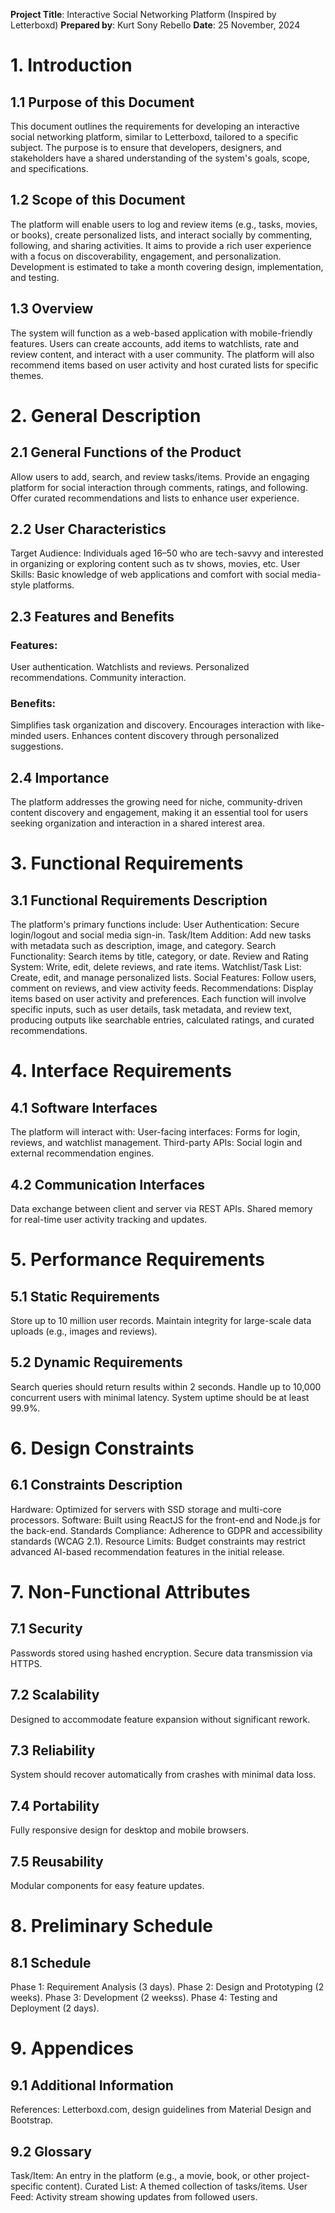 **Project Title**: Interactive Social Networking Platform (Inspired by Letterboxd)
**Prepared by**: Kurt Sony Rebello
**Date**: 25 November, 2024

# 1. Introduction
## 1.1 Purpose of this Document
This document outlines the requirements for developing an interactive social networking platform, similar to Letterboxd, tailored to a specific subject. The purpose is to ensure that developers, designers, and stakeholders have a shared understanding of the system's goals, scope, and specifications.
## 1.2 Scope of this Document
The platform will enable users to log and review items (e.g., tasks, movies, or books), create personalized lists, and interact socially by commenting, following, and sharing activities. It aims to provide a rich user experience with a focus on discoverability, engagement, and personalization. Development is estimated to take a month covering design, implementation, and testing.
## 1.3 Overview
The system will function as a web-based application with mobile-friendly features. Users can create accounts, add items to watchlists, rate and review content, and interact with a user community. The platform will also recommend items based on user activity and host curated lists for specific themes.

# 2. General Description
## 2.1 General Functions of the Product
Allow users to add, search, and review tasks/items.
Provide an engaging platform for social interaction through comments, ratings, and following.
Offer curated recommendations and lists to enhance user experience.
## 2.2 User Characteristics
Target Audience: Individuals aged 16–50 who are tech-savvy and interested in organizing or exploring content such as tv shows, movies, etc.
User Skills: Basic knowledge of web applications and comfort with social media-style platforms.
## 2.3 Features and Benefits
### Features:
User authentication.
Watchlists and reviews.
Personalized recommendations.
Community interaction.
### Benefits:
Simplifies task organization and discovery.
Encourages interaction with like-minded users.
Enhances content discovery through personalized suggestions.
## 2.4 Importance
The platform addresses the growing need for niche, community-driven content discovery and engagement, making it an essential tool for users seeking organization and interaction in a shared interest area.

# 3. Functional Requirements
## 3.1 Functional Requirements Description
The platform's primary functions include:
User Authentication: Secure login/logout and social media sign-in.
Task/Item Addition: Add new tasks with metadata such as description, image, and category.
Search Functionality: Search items by title, category, or date.
Review and Rating System: Write, edit, delete reviews, and rate items.
Watchlist/Task List: Create, edit, and manage personalized lists.
Social Features: Follow users, comment on reviews, and view activity feeds.
Recommendations: Display items based on user activity and preferences.
Each function will involve specific inputs, such as user details, task metadata, and review text, producing outputs like searchable entries, calculated ratings, and curated recommendations.

# 4. Interface Requirements
## 4.1 Software Interfaces
The platform will interact with:
User-facing interfaces: Forms for login, reviews, and watchlist management.
Third-party APIs: Social login and external recommendation engines.
## 4.2 Communication Interfaces
Data exchange between client and server via REST APIs.
Shared memory for real-time user activity tracking and updates.

# 5. Performance Requirements
## 5.1 Static Requirements
Store up to 10 million user records.
Maintain integrity for large-scale data uploads (e.g., images and reviews).
## 5.2 Dynamic Requirements
Search queries should return results within 2 seconds.
Handle up to 10,000 concurrent users with minimal latency.
System uptime should be at least 99.9%.

# 6. Design Constraints
## 6.1 Constraints Description
Hardware: Optimized for servers with SSD storage and multi-core processors.
Software: Built using ReactJS for the front-end and Node.js for the back-end.
Standards Compliance: Adherence to GDPR and accessibility standards (WCAG 2.1).
Resource Limits: Budget constraints may restrict advanced AI-based recommendation features in the initial release.

# 7. Non-Functional Attributes
## 7.1 Security
Passwords stored using hashed encryption.
Secure data transmission via HTTPS.
## 7.2 Scalability
Designed to accommodate feature expansion without significant rework.
## 7.3 Reliability
System should recover automatically from crashes with minimal data loss.
## 7.4 Portability
Fully responsive design for desktop and mobile browsers.
## 7.5 Reusability
Modular components for easy feature updates.

# 8. Preliminary Schedule
## 8.1 Schedule
Phase 1: Requirement Analysis (3 days).
Phase 2: Design and Prototyping (2 weeks).
Phase 3: Development (2 weekss).
Phase 4: Testing and Deployment (2 days).

# 9. Appendices
## 9.1 Additional Information
References: Letterboxd.com, design guidelines from Material Design and Bootstrap.
## 9.2 Glossary
Task/Item: An entry in the platform (e.g., a movie, book, or other project-specific content).
Curated List: A themed collection of tasks/items.
User Feed: Activity stream showing updates from followed users.

